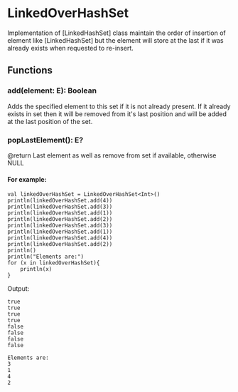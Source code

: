# LinkedOverHashSet
Implementation of [LinkedHashSet] class maintain the order of insertion of element like [LinkedHashSet] but the element will store at the last if it was already exists when requested to re-insert.

## Functions

### add(element: E): Boolean
Adds the specified element to this set if it is not already present. If it already exists in set then it will be removed from it's last position and will be added at the last position of the set.

### popLastElement(): E?
@return Last element as well as remove from set if available, otherwise NULL

#### For example:

```
val linkedOverHashSet = LinkedOverHashSet<Int>()
println(linkedOverHashSet.add(4))
println(linkedOverHashSet.add(3))
println(linkedOverHashSet.add(1))
println(linkedOverHashSet.add(2))
println(linkedOverHashSet.add(3))
println(linkedOverHashSet.add(1))
println(linkedOverHashSet.add(4))
println(linkedOverHashSet.add(2))
println()
println("Elements are:")
for (x in linkedOverHashSet){
    println(x)
}
```

Output:
```
true
true
true
true
false
false
false
false

Elements are:
3
1
4
2
 ```
